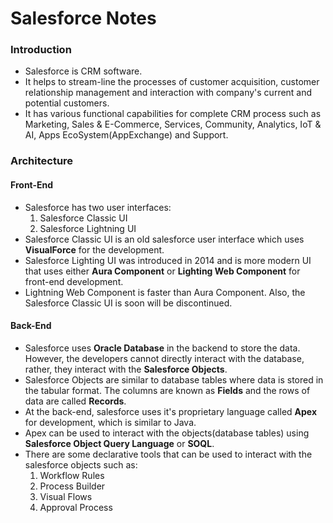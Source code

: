# Salesforce Notes
### Introduction
* Salesforce is CRM software.
* It helps to stream-line the processes of customer acquisition, customer relationship management and interaction with company's current and potential customers.
* It has various functional capabilities for complete CRM process such as Marketing, Sales & E-Commerce, Services, Community, Analytics, IoT & AI, Apps EcoSystem(AppExchange) and Support.
### Architecture
#### Front-End
* Salesforce has two user interfaces:
    1. Salesforce Classic UI
    2. Salesforce Lightning UI
* Salesforce Classic UI is an old salesforce user interface which uses __VisualForce__ for the development.
* Salesforce Lighting UI was introduced in 2014 and is more modern UI that uses either __Aura Component__ or __Lighting Web Component__ for front-end development.
* Lightning Web Component is faster than Aura Component. Also, the Salesforce Classic UI is soon will be discontinued.
#### Back-End
* Salesforce uses __Oracle Database__ in the backend to store the data. However, the developers cannot directly interact with the database, rather, they interact with the __Salesforce Objects__.
* Salesforce Objects are similar to database tables where data is stored in the tabular format. The columns are known as __Fields__ and the rows of data are called __Records__.
* At the back-end, salesforce uses it's proprietary language called __Apex__ for development, which is similar to Java.
* Apex can be used to interact with the objects(database tables) using __Salesforce Object Query Language__ or __SOQL__.
* There are some declarative tools that can be used to interact with the salesforce objects such as:
    1. Workflow Rules
    2. Process Builder
    3. Visual Flows
    4. Approval Process


